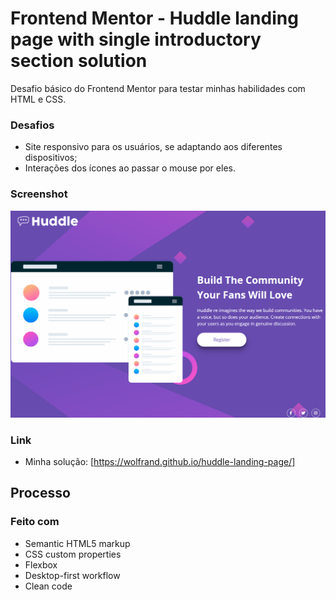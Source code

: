 # Frontend Mentor - Huddle landing page with single introductory section solution

Desafio básico do Frontend Mentor para testar minhas habilidades com HTML e CSS.

### Desafios

- Site responsivo para os usuários, se adaptando aos diferentes dispositivos;
- Interações dos ícones ao passar o mouse por eles.

### Screenshot

![](./HuddleGif.gif)

### Link

- Minha solução: [https://wolfrand.github.io/huddle-landing-page/]

## Processo

### Feito com

- Semantic HTML5 markup
- CSS custom properties
- Flexbox
- Desktop-first workflow
- Clean code